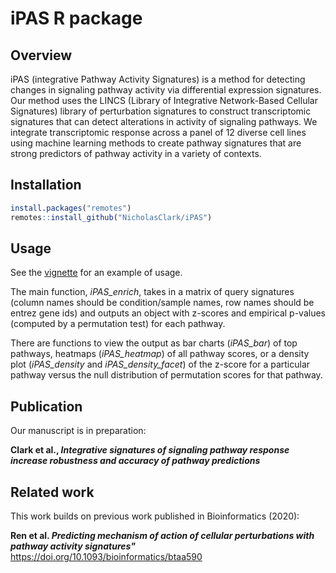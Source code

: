 # iPAS R package

## Overview

iPAS (integrative Pathway Activity Signatures) is a method for detecting changes in 
signaling pathway activity via differential expression signatures. Our method uses 
the LINCS (Library of Integrative Network-Based Cellular Signatures) library of 
perturbation signatures to construct transcriptomic signatures that can detect 
alterations in activity of signaling pathways. We integrate transcriptomic response 
across a panel of 12 diverse cell lines using machine learning methods to create pathway signatures 
that are strong predictors of pathway activity in a variety of contexts.

## Installation

``` r
install.packages("remotes")
remotes::install_github("NicholasClark/iPAS")
```

## Usage

See the [vignette](https://nicholasclark.github.io/iPAS/index.html) for an example of usage.

The main function, *iPAS_enrich*, takes in a matrix of query signatures (column names should 
be condition/sample names, row names should be entrez gene ids) and outputs an object with 
z-scores and empirical p-values (computed by a permutation test) for each pathway.

There are functions to view the output as bar charts (*iPAS_bar*) of top pathways, heatmaps 
(*iPAS_heatmap*) of all pathway scores, or a density plot (*iPAS_density* and *iPAS_density_facet*) 
of the z-score for a particular pathway versus the null distribution of permutation scores for that pathway.

## Publication

Our manuscript is in preparation:

<b>Clark et al., <i>Integrative signatures of signaling pathway response 
increase robustness and accuracy of pathway predictions</i></b>

## Related work

This work builds on previous work published in Bioinformatics (2020):

<b>Ren et al. <i>Predicting mechanism of action of cellular perturbations with pathway activity signatures"</i></b>
https://doi.org/10.1093/bioinformatics/btaa590
